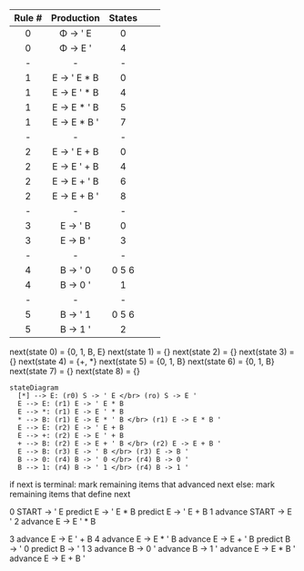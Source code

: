 | Rule # |  Production  | States |     |     |
| :----: | :----------: | :----: | :-: | :-: |
|   0    |   Φ -> ' E   |   0    |     |     |
|   0    |   Φ -> E '   |   4    |     |     |
|   -    |      -       |   -    |     |     |
|   1    | E → ' E \* B |   0    |     |     |
|   1    | E → E ' \* B |   4    |     |     |
|   1    | E → E \* ' B |   5    |     |     |
|   1    | E → E \* B ' |   7    |     |     |
|   -    |      -       |   -    |     |     |
|   2    | E → ' E + B  |   0    |     |     |
|   2    | E → E ' + B  |   4    |     |     |
|   2    | E → E + ' B  |   6    |     |     |
|   2    | E → E + B '  |   8    |     |     |
|   -    |      -       |   -    |     |     |
|   3    |   E → ' B    |   0    |     |     |
|   3    |   E → B '    |   3    |     |     |
|   -    |      -       |   -    |     |     |
|   4    |   B → ' 0    | 0 5 6  |     |     |
|   4    |   B → 0 '    |   1    |     |     |
|   -    |      -       |   -    |     |     |
|   5    |   B → ' 1    | 0 5 6  |     |     |
|   5    |   B → 1 '    |   2    |     |     |

next(state 0) = {0, 1, B, E}
next(state 1) = {}
next(state 2) = {}
next(state 3) = {}
next(state 4) = {+, \*}
next(state 5) = {0, 1, B}
next(state 6) = {0, 1, B}
next(state 7) = {}
next(state 8) = {}

```mermaid
stateDiagram
  [*] --> E: (r0) S -> ' E </br> (ro) S -> E '
  E --> E: (r1) E -> ' E * B
  E --> *: (r1) E -> E ' * B
  * --> B: (r1) E -> E * ' B </br> (r1) E -> E * B '
  E --> E: (r2) E -> ' E + B
  E --> +: (r2) E -> E ' + B
  + --> B: (r2) E -> E + ' B </br> (r2) E -> E + B '
  E --> B: (r3) E -> ' B </br> (r3) E -> B '
  B --> 0: (r4) B -> ' 0 </br> (r4) B -> 0 '
  B --> 1: (r4) B -> ' 1 </br> (r4) B -> 1 '
```

if next is terminal: mark remaining items that advanced next
else: mark remaining items that define next

0
START -> ' E
predict E → ' E \* B
predict E → ' E + B
1
advance START -> E '
2
advance E → E ' \* B

3
advance E → E ' + B
4
advance E → E \* ' B
advance E → E + ' B
predict B → ' 0
predict B → ' 1
3
advance B → 0 '
advance B → 1 '
advance E → E \* B '
advance E → E + B '

